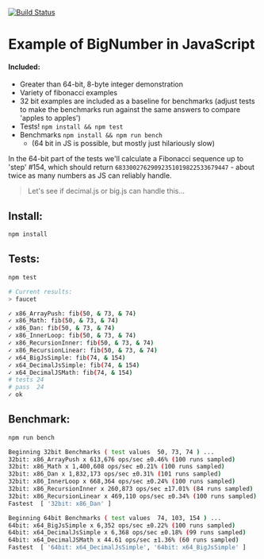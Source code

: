 [![Build Status](https://travis-ci.org/justsml/js-64bit-integer-examples.svg?branch=master)](https://travis-ci.org/justsml/js-64bit-integer-examples)

# Example of BigNumber in JavaScript


#### Included:
- Greater than 64-bit, 8-byte integer demonstration
- Variety of fibonacci examples
- 32 bit examples are included as a baseline for benchmarks (adjust tests to make the benchmarks run against the same answers to compare 'apples to apples')
- Tests! ```npm install && npm test```
- Benchmarks ```npm install && npm run bench```
	- (64 bit in JS is possible, but mostly just hilariously slow)

In the 64-bit part of the tests we'll calculate a Fibonacci sequence up to 'step' #154, which should return ```68330027629092351019822533679447``` - about twice as many numbers as JS can reliably handle.

> Let's see if decimal.js or big.js can handle this...

## Install:

```sh
npm install
```

## Tests:

```sh
npm test

# Current results:
> faucet

✓ x86_ArrayPush: fib(50, & 73, & 74)
✓ x86_Math: fib(50, & 73, & 74)
✓ x86_Dan: fib(50, & 73, & 74)
✓ x86_InnerLoop: fib(50, & 73, & 74)
✓ x86_RecursionInner: fib(50, & 73, & 74)
✓ x86_RecursionLinear: fib(50, & 73, & 74)
✓ x64_BigJsSimple: fib(74, & 154)
✓ x64_DecimalJsSimple: fib(74, & 154)
✓ x64_DecimalJSMath: fib(74, & 154)
# tests 24
# pass  24
✓ ok

```

## Benchmark:

```sh
npm run bench
```

```sh
Beginning 32bit Benchmarks ( test values  50, 73, 74 ) ...
32bit: x86_ArrayPush x 613,676 ops/sec ±0.46% (100 runs sampled)
32bit: x86_Math x 1,400,608 ops/sec ±0.21% (100 runs sampled)
32bit: x86_Dan x 1,832,173 ops/sec ±0.31% (101 runs sampled)
32bit: x86_InnerLoop x 668,364 ops/sec ±0.24% (100 runs sampled)
32bit: x86_RecursionInner x 260,873 ops/sec ±17.01% (84 runs sampled)
32bit: x86_RecursionLinear x 469,110 ops/sec ±0.34% (100 runs sampled)
Fastest  [ '32bit: x86_Dan' ]

Beginning 64bit Benchmarks ( test values  74, 103, 154 ) ...
64bit: x64_BigJsSimple x 6,352 ops/sec ±0.22% (100 runs sampled)
64bit: x64_DecimalJsSimple x 6,368 ops/sec ±0.18% (99 runs sampled)
64bit: x64_DecimalJSMath x 44.61 ops/sec ±1.36% (60 runs sampled)
Fastest  [ '64bit: x64_DecimalJsSimple', '64bit: x64_BigJsSimple' ]
```
